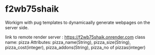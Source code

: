 # f2wb75shaik

Workigm with pug templates to dynamicaally generate webpages on the server side.

  link to remote render server : https://f2wb75shaik.onrender.com
  class name: pizza 
  Attributes: pizza_name(String), pizza_size(String), pizza_cost(integer), pizza_addons(String), pizza_no of pizzas(integer)